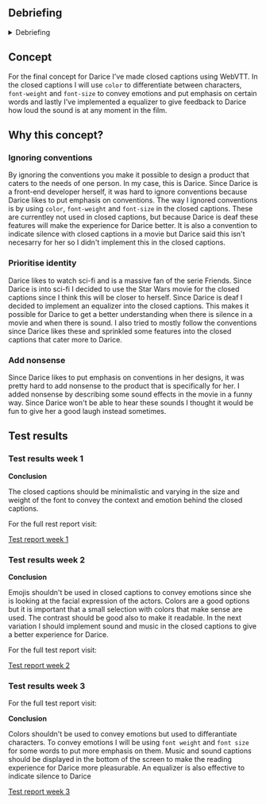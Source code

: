 ## Debriefing

<details>
<summary>Debriefing</summary>
<br>
The case I got assigned to is that of Darice de Cuba. Darice has become deaf at
a late age which means she has a rememberance of speech and sounds. A hobby of
hers is to watch films and Netflix, but the problem she has been experiencing
because of her inability to hear, is that a lot of nuance is lost while watching
the film. A lot of movies offer closed captions but these are so neutral that
the context and emotion behind certain words is lost.

**Design Challenge**

How can we design closed captions in a way that the tension and sensation from
the sound of movies isn't lost in the closed captions.

</details>

## Concept

For the final concept for Darice I've made closed captions using WebVTT. In the closed captions I will use `color` to differentiate between characters, `font-weight` and `font-size` to convey emotions and put emphasis on certain words and lastly I've implemented a equalizer to give feedback to Darice how loud the sound is at any moment in the film.

## Why this concept?

### Ignoring conventions

By ignoring the conventions you make it possible to design a product that caters to the needs of one person. In my case, this is Darice. Since Darice is a front-end developer herself, it was hard to ignore conventions because Darice likes to put emphasis on conventions. The way I ignored conventions is by using `color`, `font-weight` and `font-size` in the closed captions. These are currentley not used in closed captions, but because Darice is deaf these features will make the experience for Darice better. It is also a convention to indicate silence with closed captions in a movie but Darice said this isn't necesarry for her so I didn't implement this in the closed captions.

### Prioritise identity

Darice likes to watch sci-fi and is a massive fan of the serie Friends. Since Darice is into sci-fi I decided to use the Star Wars movie for the closed captions since I think this will be closer to herself. Since Darice is deaf I decided to implement an equalizer into the closed captions. This makes it possible for Darice to get a better understanding when there is silence in a movie and when there is sound. I also tried to mostly follow the conventions since Darice likes these and sprinkled some features into the closed captions that cater more to Darice.

### Add nonsense

Since Darice likes to put emphasis on conventions in her designs, it was pretty hard to add nonsense to the product that is specifically for her. I added nonsense by describing some sound effects in the movie in a funny way. Since Darice won't be able to hear these sounds I thought it would be fun to give her a good laugh instead sometimes.  

## Test results

### Test results week 1

**Conclusion**

The closed captions should be minimalistic and varying in the size and weight of
the font to convey the context and emotion behind the closed captions.

For the full rest report visit:

[Test report week 1](https://github.com/benl95/human-centered-design-2021/wiki/Testverslag---7-april)

### Test results week 2

**Conclusion**

Emojis shouldn't be used in closed captions to convey emotions since she is
looking at the facial expression of the actors. Colors are a good options but it
is important that a small selection with colors that make sense are used. The
contrast should be good also to make it readable. In the next variation I should
implement sound and music in the closed captions to give a better experience for
Darice.

For the full test report visit:

[Test report week 2](https://github.com/benl95/human-centered-design-2021/wiki/Testverslag---14-april)

### Test results week 3

For the full test report visit: 

**Conclusion**

Colors shouldn't be used to convey emotions but used to differantiate characters. To convey emotions I will be using `font weight` and `font size` for some words to put more emphasis on them. Music and sound captions should be displayed in the bottom of the screen to make the reading experience for Darice more pleasurable. An equalizer is also effective to indicate silence to Darice

[Test report week 3](https://github.com/benl95/human-centered-design-2021/wiki/Testverslag-21-april)
